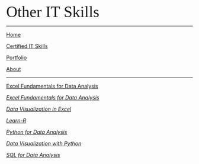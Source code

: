 <span style="font-family:Papyrus; font-size:3em;">Other IT Skills</span>

---

[Home](index.md)

[Certified IT Skills](certified_skills.md)

[Portfolio](portfolio.md)

[About](about.md)

---

<span style="color:red">
  <a href="https://github.com/mbhagwan/Excel-Skills-for-Data-Analytics-and-Visualization-Course-1">Excel Fundamentals for Data Analysis</a>
</span>

_[Excel Fundamentals for Data Analysis](https://github.com/mbhagwan/Excel-Skills-for-Data-Analytics-and-Visualization-Course-1)_
  
_[Data Visualization in Excel](https://github.com/mbhagwan/Excel-Skills-for-Data-Analytics-and-Visualization-Course-2)_

_[Learn-R](https://github.com/mbhagwan/Learn-R)_

_[Python for Data Analysis](https://github.com/mbhagwan/Python-for-Data-Analysis)_

_[Data Visualization with Python](https://github.com/mbhagwan/Data-Visualization-with-Python)_

_[SQL for Data Analysis](https://github.com/mbhagwan/SQL-for-Data-Analysis)_

